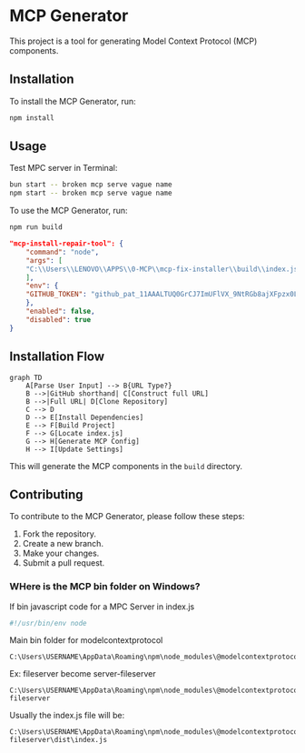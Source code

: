 # MCP Generator

This project is a tool for generating Model Context Protocol (MCP) components.

## Installation

To install the MCP Generator, run:

```bash
npm install
```

## Usage

Test MPC server in Terminal:

```bash
bun start -- broken mcp serve vague name
npm start -- broken mcp serve vague name
```

To use the MCP Generator, run:

```bash
npm run build
```

```json
"mcp-install-repair-tool": {
    "command": "node",
    "args": [
    "C:\\Users\\LENOVO\\APPS\\0-MCP\\mcp-fix-installer\\build\\index.js"
    ],
    "env": {
    "GITHUB_TOKEN": "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"
    },
    "enabled": false,
    "disabled": true
}
```

## Installation Flow

```mermaid
graph TD
    A[Parse User Input] --> B{URL Type?}
    B -->|GitHub shorthand| C[Construct full URL]
    B -->|Full URL| D[Clone Repository]
    C --> D
    D --> E[Install Dependencies]
    E --> F[Build Project]
    F --> G[Locate index.js]
    G --> H[Generate MCP Config]
    H --> I[Update Settings]
```

This will generate the MCP components in the `build` directory.

## Contributing

To contribute to the MCP Generator, please follow these steps:

1.  Fork the repository.
2.  Create a new branch.
3.  Make your changes.
4.  Submit a pull request.

### WHere is the MCP bin folder on Windows?
If bin javascript code for a MPC Server in index.js
```javascript
#!/usr/bin/env node
```
Main bin folder for modelcontextprotocol
```
C:\Users\USERNAME\AppData\Roaming\npm\node_modules\@modelcontextprotocol
```
Ex: fileserver become server-fileserver
```
C:\Users\USERNAME\AppData\Roaming\npm\node_modules\@modelcontextprotocol\server-fileserver
```
Usually the index.js file will be:
```
C:\Users\USERNAME\AppData\Roaming\npm\node_modules\@modelcontextprotocol\server-fileserver\dist\index.js
```